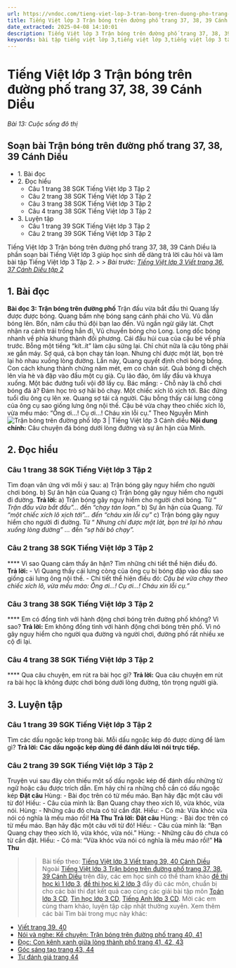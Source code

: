 ```yaml
---
url: https://vndoc.com/tieng-viet-lop-3-tran-bong-tren-duong-pho-trang-37-38-39-canh-dieu-281512
title: Tiếng Việt lớp 3 Trận bóng trên đường phố trang 37, 38, 39 Cánh Diều - Bài 13: Cuộc sống đô thị - VnDoc.com
date_extracted: 2025-04-08 14:10:01
description: Tiếng Việt lớp 3 Trận bóng trên đường phố trang 37, 38, 39 Cánh Diều có đáp án chuẩn cho từng câu hỏi có trong cuốn sách giáo khoa Tiếng Việt 3 tập 2 Cánh Diều.
keywords: bài tập tiếng việt lớp 3,tiếng việt lớp 3,tiếng việt lớp 3 tập 2,bài tập tiếng việt lớp 3 tập 2,tiếng việt 3 tập 2,tiếng việt lớp 3 cánh diều,tiếng việt 3 cánh diều,tiếng việt lớp 3 tập 2 cánh diều,tiếng việt lớp 3 cd,tiếng việt 3 cánh diều tập 2,Trận bóng trên đường phố trang 37 tập 2,soạn bài Trận bóng trên đường phố trang 37 cánh diều,soạn bài Trận bóng trên đường phố trang 37
---
```


# Tiếng Việt lớp 3 Trận bóng trên đường phố trang 37, 38, 39 Cánh Diều
 _Bài 13: Cuộc sống đô thị_
## Soạn bài Trận bóng trên đường phố trang 37, 38, 39 Cánh Diều
  * 1\. Bài đọc
  * 2\. Đọc hiểu 
    * Câu 1 trang 38 SGK Tiếng Việt lớp 3 Tập 2
    * Câu 2 trang 38 SGK Tiếng Việt lớp 3 Tập 2
    * Câu 3 trang 38 SGK Tiếng Việt lớp 3 Tập 2
    * Câu 4 trang 38 SGK Tiếng Việt lớp 3 Tập 2
  * 3\. Luyện tập 
    * Câu 1 trang 39 SGK Tiếng Việt lớp 3 Tập 2
    * Câu 2 trang 39 SGK Tiếng Việt lớp 3 Tập 2

Tiếng Việt lớp 3 Trận bóng trên đường phố trang 37, 38, 39 Cánh Diều là phần soạn bài Tiếng Việt lớp 3 giúp học sinh dễ dàng trả lời câu hỏi và làm bài tập Tiếng Việt lớp 3 Tập 2.
_> > Bài trước: [Tiếng Việt lớp 3 Viết trang 36, 37 Cánh Diều tập 2](<https://vndoc.com/tieng-viet-lop-3-viet-trang-36-37-canh-dieu-281511>)_
## **1\. Bài đọc**
**Bài đọc 3: Trận bóng trên đường phố**
Trận đấu vừa bắt đầu thì Quang lấy được được bóng. Quang bấm nhẹ bóng sang cánh phải cho Vũ. Vũ dẫn bóng lên. Bốn, năm cầu thủ đội bạn lao đến. Vũ ngần ngừ giây lát. Chợt nhận ra cánh trái trống hẳn đi, Vũ chuyền bóng cho Long. Long dốc bóng nhanh về phía khung thành đối phương. Cái đầu húi cua của cậu bé về phía trước. Bỗng một tiếng “kít..ít” làm cậu sững lại. Chỉ chút nữa là cậu tông phải xe gắn máy. Sợ quá, cả bọn chạy tán loạn.
Nhưng chỉ được một lát, bọn trẻ lại hò nhau xuống lòng đường. Lần này, Quang quyết định chơi bóng bổng. Con cách khung thành chừng năm mét, em co chân sút. Quả bóng đi chệch lên vỉa hè và đập vào đầu một cụ già. Cụ lảo đảo, ôm lấy đầu và khuỵa xuống. Một bác đướng tuổi vội đỡ lấy cụ. Bác mắng:
\- Chỗ này là chỗ chơi bóng đá à?
Đám học trò sợ hãi bỏ chạy.
Một chiếc xích lô xịch tới. Bác đứng tuổi dìu ông cụ lên xe. Quang sợ tái cả người. Cậu bỗng thấy cái lưng còng của ông cụ sao giống lưng ông nội thế. Cậu bé vừa chạy theo chiếc xích lô, vừa mếu máo: “Ông ơi…\! Cụ ơi…\! Cháu xin lỗi cụ.”
Theo Nguyễn Minh
![Trận bóng trên đường phố lớp 3 | Tiếng Việt lớp 3 Cánh diều](https://i.vdoc.vn/data/image/2022/11/21/tran-bong-tren-duong-pho-trang-37-38-39-130209.png)
**Nội dung chính:** Câu chuyện đá bóng dưới lòng đường và sự ân hận của Minh.
## **2\. Đọc hiểu**
### **Câu 1 trang 38 SGK Tiếng Việt lớp 3 Tập 2**
Tìm đoạn văn ứng với mỗi ý sau:
a\) Trận bóng gây nguy hiểm cho người chơi bóng.
b\) Sự ân hận của Quang
c\) Trận bóng gây nguy hiểm cho người đi đường.
**Trả lời:**
a\) Trận bóng gây nguy hiểm cho người chơi bóng. Từ “ _Trận đấu vừa bắt đầu”…_ đến _“chạy tán loạn.”_
b\) Sự ân hận của Quang. _Từ “một chiếc xích lô xịch tới”… đến “cháu xin lỗi cụ”_
c\) Trận bóng gây nguy hiểm cho người đi đường. Từ “ _Nhưng chỉ được một lát, bọn trẻ lại hò nhau xuống lòng đường” …_ đến _“sợ hãi bỏ chạy”._
### **Câu 2 trang 38 SGK Tiếng Việt lớp 3 Tập 2**
**** Vì sao Quang cảm thấy ân hận? Tìm những chi tiết thể hiện điều đó.
**Trả lời:**
\- Vì Quang thấy cái lưng còng của ông cụ bị bóng đập vào đầu sao giống cái lưng ông nội thế.
\- Chi tiết thể hiện điều đó: _Cậu bé vừa chạy theo chiếc xích lô, vừa mếu máo: Ông ơi…\! Cụ ơi…\! Cháu xin lỗi cụ.”_
### **Câu 3 trang 38 SGK Tiếng Việt lớp 3 Tập 2**
**** Em có đồng tình với hành động chơi bóng trên đường phố không? Vì sao?
**Trả lời:**
Em không đồng tình với hành động chơi bóng trên phố. Vì nó gây nguy hiểm cho người qua đường và người chơi, đường phố rất nhiều xe cộ đi lại.
### **Câu 4 trang 38 SGK Tiếng Việt lớp 3 Tập 2**
**** Qua câu chuyện, em rút ra bài học gì?
**Trả lời:**
Qua câu chuyện em rút ra bài học là không được chơi bóng dưới lòng đường, tôn trọng người già.
## **3\. Luyện tập**
### **Câu 1 trang 39 SGK Tiếng Việt lớp 3 Tập 2**
Tìm các dấu ngoặc kép trong bài. Mỗi dấu ngoặc kép đó được dùng để làm gì?
**Trả lời:**
**Các dấu ngoặc kép dùng để đánh dấu lời nói trực tiếp.**
### **Câu 2 trang 39 SGK Tiếng Việt lớp 3 Tập 2**
Truyện vui sau đây còn thiếu một số dấu ngoặc kép để đánh dấu những từ ngữ hoặc câu được trích dẫn. Em hãy chỉ ra những chỗ cần có dấu ngoặc kép
**Đặt câu**
Hùng:
\- Bài đọc trên có từ mếu máo. Bạn hãy đặc một câu với từ đó\!
Hiếu:
\- Câu của mình là: Bạn Quang chạy theo xích lô, vừa khóc, vừa nói.
Hùng:
\- Những câu đó chưa có từ cần đặt.
Hiếu:
\- Có mà: Vừa khóc vừa nói có nghĩa là mếu máo rồi\!
**Hà Thu**
**Trả lời:**
**Đặt câu**
Hùng:
\- Bài đọc trên có từ mếu máo. Bạn hãy đặc một câu với từ đó\!
Hiếu:
\- Câu của mình là: “Bạn Quang chạy theo xích lô, vừa khóc, vừa nói.”
Hùng:
\- Những câu đó chưa có từ cần đặt.
Hiếu:
\- Có mà: “Vừa khóc vừa nói có nghĩa là mếu máo rồi\!”
**Hà Thu**
>> Bài tiếp theo: [Tiếng Việt lớp 3 Viết trang 39, 40 Cánh Diều](<https://vndoc.com/tieng-viet-lop-3-viet-trang-39-40-canh-dieu-281513>)
Ngoài [Tiếng Việt lớp 3 Trận bóng trên đường phố trang 37, 38, 39 Cánh Diều](<https://vndoc.com/tieng-viet-lop-3-tran-bong-tren-duong-pho-trang-37-38-39-canh-dieu-281512>) trên đây, các em học sinh có thể tham khảo [đề thi học kì 1 lớp 3](<https://vndoc.com/de-thi-hoc-ki-1-lop3>), [đề thi học kì 2 lớp 3](<https://vndoc.com/de-thi-hoc-ki-2-lop3>) đầy đủ các môn, chuẩn bị cho các bài thi đạt kết quả cao cùng các giải bài tập môn [Toán lớp 3 CD](<https://vndoc.com/toan-lop-3-cd>), [Tin học lớp 3 CD](<https://vndoc.com/tin-hoc-lop-3-cd>), [Tiếng Anh lớp 3 CD](<https://vndoc.com/tieng-anh-lop-3-cd>). Mời các em cùng tham khảo, luyện tập cập nhật thường xuyên.
Xem thêm các bài Tìm bài trong mục này khác:
  * [Viết trang 39, 40](</tieng-viet-lop-3-viet-trang-39-40-canh-dieu-281513>)
  * [Nói và nghe: Kể chuyện: Trận bóng trên đường phố trang 40, 41](</ke-chuyen-lop-3-tran-bong-duoi-long-duong-131735>)
  * [Đọc: Con kênh xanh giữa lòng thành phố trang 41, 42, 43](</tieng-viet-lop-3-con-kenh-xanh-giua-long-thanh-pho-trang-41-42-43-281516>)
  * [Góc sáng tạo trang 43, 44](</tieng-viet-lop-3-goc-sang-tao-trang-43-44-canh-dieu-281520>)
  * [Tự đánh giá trang 44](</tu-danh-gia-trang-44-tieng-viet-lop-3-tap-2-canh-dieu-281522>)

